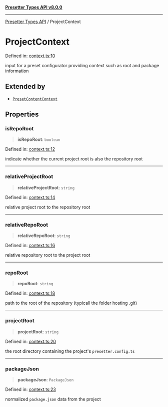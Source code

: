 [**Presetter Types API v8.0.0**](../README.md)

***

[Presetter Types API](../README.md) / ProjectContext

# ProjectContext

Defined in: [context.ts:10](https://github.com/alvis/presetter/blob/master/packages/types/src/context.ts#L10)

input for a preset configurator providing context such as root and package information

## Extended by

- [`PresetContentContext`](PresetContentContext.md)

## Properties

### isRepoRoot

> **isRepoRoot**: `boolean`

Defined in: [context.ts:12](https://github.com/alvis/presetter/blob/master/packages/types/src/context.ts#L12)

indicate whether the current project root is also the repository root

***

### relativeProjectRoot

> **relativeProjectRoot**: `string`

Defined in: [context.ts:14](https://github.com/alvis/presetter/blob/master/packages/types/src/context.ts#L14)

relative project root to the repository root

***

### relativeRepoRoot

> **relativeRepoRoot**: `string`

Defined in: [context.ts:16](https://github.com/alvis/presetter/blob/master/packages/types/src/context.ts#L16)

relative repository root to the project root

***

### repoRoot

> **repoRoot**: `string`

Defined in: [context.ts:18](https://github.com/alvis/presetter/blob/master/packages/types/src/context.ts#L18)

path to the root of the repository (typicall the folder hosting .git)

***

### projectRoot

> **projectRoot**: `string`

Defined in: [context.ts:20](https://github.com/alvis/presetter/blob/master/packages/types/src/context.ts#L20)

the root directory containing the project's `presetter.config.ts`

***

### packageJson

> **packageJson**: `PackageJson`

Defined in: [context.ts:23](https://github.com/alvis/presetter/blob/master/packages/types/src/context.ts#L23)

normalized `package.json` data from the project
